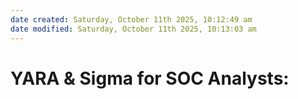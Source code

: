 ```yaml
---
date created: Saturday, October 11th 2025, 10:12:49 am
date modified: Saturday, October 11th 2025, 10:13:03 am
---
```


# YARA & Sigma for SOC Analysts:
